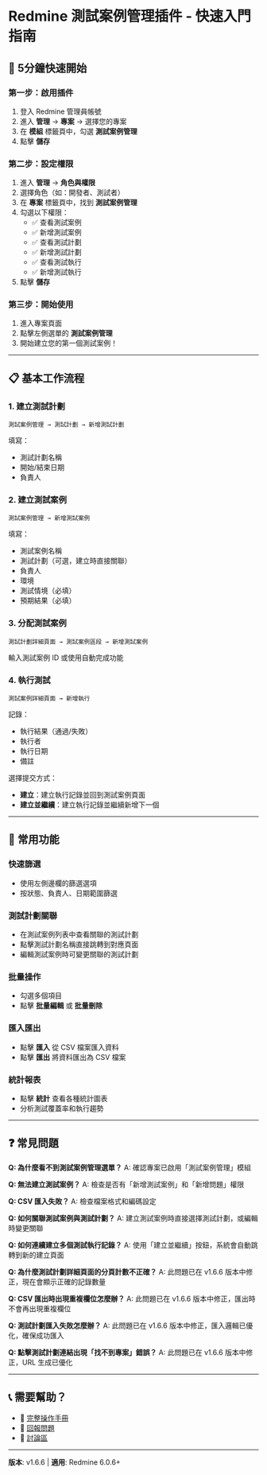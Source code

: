# Redmine 測試案例管理插件 - 快速入門指南

## 🚀 5分鐘快速開始

### 第一步：啟用插件
1. 登入 Redmine 管理員帳號
2. 進入 **管理** → **專案** → 選擇您的專案
3. 在 **模組** 標籤頁中，勾選 **測試案例管理**
4. 點擊 **儲存**

### 第二步：設定權限
1. 進入 **管理** → **角色與權限**
2. 選擇角色（如：開發者、測試者）
3. 在 **專案** 標籤頁中，找到 **測試案例管理**
4. 勾選以下權限：
   - ✅ 查看測試案例
   - ✅ 新增測試案例
   - ✅ 查看測試計劃
   - ✅ 新增測試計劃
   - ✅ 查看測試執行
   - ✅ 新增測試執行
5. 點擊 **儲存**

### 第三步：開始使用
1. 進入專案頁面
2. 點擊左側選單的 **測試案例管理**
3. 開始建立您的第一個測試案例！

---

## 📋 基本工作流程

### 1. 建立測試計劃
```
測試案例管理 → 測試計劃 → 新增測試計劃
```
填寫：
- 測試計劃名稱
- 開始/結束日期
- 負責人

### 2. 建立測試案例
```
測試案例管理 → 新增測試案例
```
填寫：
- 測試案例名稱
- 測試計劃（可選，建立時直接關聯）
- 負責人
- 環境
- 測試情境（必填）
- 預期結果（必填）

### 3. 分配測試案例
```
測試計劃詳細頁面 → 測試案例區段 → 新增測試案例
```
輸入測試案例 ID 或使用自動完成功能

### 4. 執行測試
```
測試案例詳細頁面 → 新增執行
```
記錄：
- 執行結果（通過/失敗）
- 執行者
- 執行日期
- 備註

選擇提交方式：
- **建立**：建立執行記錄並回到測試案例頁面
- **建立並繼續**：建立執行記錄並繼續新增下一個

---

## 🎯 常用功能

### 快速篩選
- 使用左側邊欄的篩選選項
- 按狀態、負責人、日期範圍篩選

### 測試計劃關聯
- 在測試案例列表中查看關聯的測試計劃
- 點擊測試計劃名稱直接跳轉到對應頁面
- 編輯測試案例時可變更關聯的測試計劃

### 批量操作
- 勾選多個項目
- 點擊 **批量編輯** 或 **批量刪除**

### 匯入匯出
- 點擊 **匯入** 從 CSV 檔案匯入資料
- 點擊 **匯出** 將資料匯出為 CSV 檔案

### 統計報表
- 點擊 **統計** 查看各種統計圖表
- 分析測試覆蓋率和執行趨勢

---

## ❓ 常見問題

**Q: 為什麼看不到測試案例管理選單？**
A: 確認專案已啟用「測試案例管理」模組

**Q: 無法建立測試案例？**
A: 檢查是否有「新增測試案例」和「新增問題」權限

**Q: CSV 匯入失敗？**
A: 檢查檔案格式和編碼設定

**Q: 如何關聯測試案例與測試計劃？**
A: 建立測試案例時直接選擇測試計劃，或編輯時變更關聯

**Q: 如何連續建立多個測試執行記錄？**
A: 使用「建立並繼續」按鈕，系統會自動跳轉到新的建立頁面

**Q: 為什麼測試計劃詳細頁面的分頁計數不正確？**
A: 此問題已在 v1.6.6 版本中修正，現在會顯示正確的記錄數量

**Q: CSV 匯出時出現重複欄位怎麼辦？**
A: 此問題已在 v1.6.6 版本中修正，匯出時不會再出現重複欄位

**Q: 測試計劃匯入失敗怎麼辦？**
A: 此問題已在 v1.6.6 版本中修正，匯入邏輯已優化，確保成功匯入

**Q: 點擊測試計劃連結出現「找不到專案」錯誤？**
A: 此問題已在 v1.6.6 版本中修正，URL 生成已優化

---

## 📞 需要幫助？

- 📖 [完整操作手冊](USER_MANUAL_zh-TW.md)
- 🐛 [回報問題](https://github.com/bluer1211/redmine-testcase-management/issues)
- 💬 [討論區](https://github.com/bluer1211/redmine-testcase-management/discussions)

---

**版本**: v1.6.6 | **適用**: Redmine 6.0.6+
